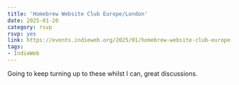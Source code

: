 ```yaml
---
title: 'Homebrew Website Club Europe/London'
date: 2025-01-20
category: rsvp
rsvp: yes
link: https://events.indieweb.org/2025/01/homebrew-website-club-europe-london-EDE0nKJmcyhk
tags:
- IndieWeb
---
```


Going to keep turning up to these whilst I can, great discussions.